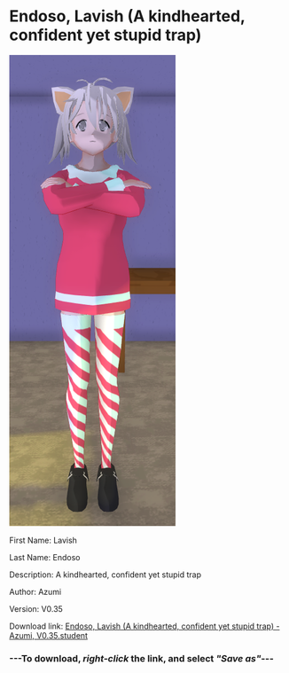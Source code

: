 # Endoso, Lavish (A kindhearted, confident yet stupid trap)

<img src = "https://raw.githubusercontent.com/Arbiter1223/Daigaku-Gurashi-Custom-Students/master/Students/Files/Endoso%2C%20Lavish%20(A%20kindhearted%2C%20confident%20yet%20stupid%20trap).png">

First Name: Lavish

Last Name: Endoso

Description: A kindhearted, confident yet stupid trap

Author: Azumi

Version: V0.35

Download link: <a href="https://raw.githubusercontent.com/Arbiter1223/Daigaku-Gurashi-Custom-Students/master/Students/Files/Endoso%2C%20Lavish%20(A%20kindhearted%2C%20confident%20yet%20stupid%20trap)%20-%20Azumi%2C%20V0.35.student">Endoso, Lavish (A kindhearted, confident yet stupid trap) - Azumi, V0.35.student</a>

### ---**To download, _right-click_ the link, and select _"Save as"_**---
